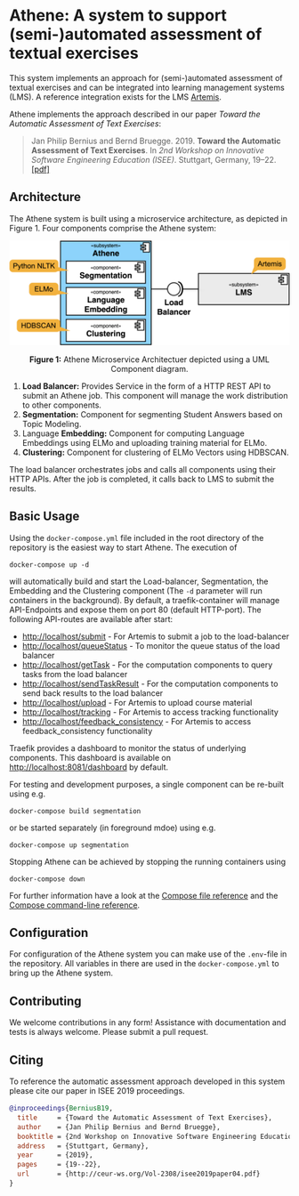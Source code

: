 # Athene: A system to support (semi-)automated assessment of textual exercises

This system implements an approach for (semi-)automated assessment of textual exercises and can be integrated into learning management systems (LMS). A reference integration exists for the LMS [Artemis](https://github.com/ls1intum/Artemis).

Athene implements the approach described in our paper *Toward the Automatic Assessment of Text Exercises*:
> Jan Philip Bernius and Bernd Bruegge. 2019. **Toward the Automatic Assessment of Text Exercises**. In *2nd Workshop on Innovative Software Engineering Education (ISEE)*. Stuttgart, Germany, 19–22. [[pdf]](https://brn.is/isee19)

## Architecture
The Athene system is built using a microservice architecture, as depicted in Figure 1.
Four components comprise the Athene system:

![UML Component Diagram](.github/figures/components.png)
<p align="center"><b>Figure 1:</b> Athene Microservice Architectuer depicted using a UML Component diagram.</p>


  1.  **Load Balancer:** Provides Service in the form of a HTTP REST API to submit an Athene job. This component will manage the work distribution to other components.
  2.  **Segmentation:** Component for segmenting Student Answers based on Topic Modeling.
  3.  Language **Embedding:** Component for computing Language Embeddings using ELMo and uploading training material for ELMo.
  4.  **Clustering:** Component for clustering of ELMo Vectors using HDBSCAN.

The load balancer orchestrates jobs and calls all components using their HTTP APIs.
After the job is completed, it calls back to LMS to submit the results.

## Basic Usage

Using the `docker-compose.yml` file included in the root directory of the repository is the easiest way to start Athene. The execution of

```
docker-compose up -d
```

will automatically build and start the Load-balancer, Segmentation, the Embedding and the Clustering component (The `-d` parameter will run containers in the background).
By default, a traefik-container will manage API-Endpoints and expose them on port 80 (default HTTP-port).
The following API-routes are available after start:  

-   [http://localhost/submit](http://localhost/submit) - For Artemis to submit a job to the load-balancer
-   [http://localhost/queueStatus](http://localhost/queueStatus) - To monitor the queue status of the load balancer
-   [http://localhost/getTask](http://localhost/getTask) - For the computation components to query tasks from the load balancer
-   [http://localhost/sendTaskResult](http://localhost/sendTaskResult) - For the computation components to send back results to the load balancer
-   [http://localhost/upload](http://localhost/upload) - For Artemis to upload course material
-   [http://localhost/tracking](http://localhost/tracking) - For Artemis to access tracking functionality
-   [http://localhost/feedback_consistency](http://localhost/feedback_consistency) - For Artemis to access feedback_consistency functionality

Traefik provides a dashboard to monitor the status of underlying components.
This dashboard is available on [http://localhost:8081/dashboard](http://localhost:8080/dashboard) by default.

For testing and development purposes, a single component can be re-built using e.g.

```
docker-compose build segmentation
```

or be started separately (in foreground mdoe) using e.g.

```
docker-compose up segmentation
```

Stopping Athene can be achieved by stopping the running containers using

```
docker-compose down
```

For further information have a look at the [Compose file reference](https://docs.docker.com/compose/compose-file/) and the [Compose command-line reference](https://docs.docker.com/compose/reference/overview/).

## Configuration

For configuration of the Athene system you can make use of the `.env`-file in the repository. All variables in there are used in the `docker-compose.yml` to bring up the Athene system.

## Contributing

We welcome contributions in any form! Assistance with documentation and tests is always welcome. Please submit a pull request.

## Citing

To reference the automatic assessment approach developed in this system please cite our paper in ISEE 2019 proceedings.

```bibtex
@inproceedings{BerniusB19,
  title     = {Toward the Automatic Assessment of Text Exercises},
  author    = {Jan Philip Bernius and Bernd Bruegge},
  booktitle = {2nd Workshop on Innovative Software Engineering Education (ISEE)},
  address   = {Stuttgart, Germany},
  year      = {2019},
  pages     = {19--22},
  url       = {http://ceur-ws.org/Vol-2308/isee2019paper04.pdf}
}
```
